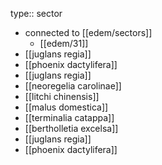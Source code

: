 type:: sector

- connected to [[edem/sectors]]
	- [[edem/31]]
- [[juglans regia]]
- [[phoenix dactylifera]]
- [[juglans regia]]
- [[neoregelia carolinae]]
- [[litchi chinensis]]
- [[malus domestica]]
- [[terminalia catappa]]
- [[bertholletia excelsa]]
- [[juglans regia]]
- [[phoenix dactylifera]]